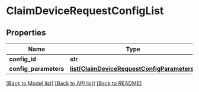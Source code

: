 # ClaimDeviceRequestConfigList

## Properties
Name | Type | Description | Notes
------------ | ------------- | ------------- | -------------
**config_id** | **str** |  | [optional] 
**config_parameters** | [**list[ClaimDeviceRequestConfigParameters]**](ClaimDeviceRequestConfigParameters.md) |  | [optional] 

[[Back to Model list]](../README.md#documentation-for-models) [[Back to API list]](../README.md#documentation-for-api-endpoints) [[Back to README]](../README.md)



